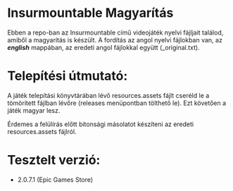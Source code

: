 # Insurmountable Magyarítás

Ebben a repo-ban az Insurmountable című videojáték nyelvi fájljait találod, amiből a magyarítás is készült. A fordítás az angol nyelvi fájlokban van, az ***english*** mappában, az eredeti angol fájlokkal együtt (_original.txt).

# Telepítési útmutató:

A játék telepítási könyvtárában lévő resources.assets fájlt cseréld le a tömörített fájlban lévőre (releases menüpontban tölthető le). Ezt követően a játék magyar lesz.

Érdemes a felülírás előtt bitonsági másolatot készíteni az eredeti resources.assets fájlról.

# Tesztelt verzió:
* 2.0.7.1 (Epic Games Store)
